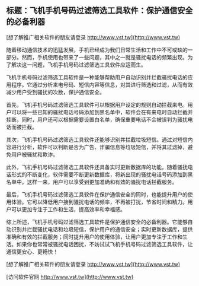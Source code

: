 ## **标题：飞机手机号码过滤筛选工具软件：保护通信安全的必备利器**

[想了解推广相关软件的朋友请登录 http://www.vst.tw](http://www.vst.tw)

随着移动通信技术的迅猛发展，手机已经成为我们日常生活和工作中不可或缺的一部分。然而，手机使用也带来了一些问题，其中之一就是骚扰电话的频繁出现。为了解决这一问题，飞机手机号码过滤筛选工具软件应运而生。

飞机手机号码过滤筛选工具软件是一种能够帮助用户自动识别并拦截骚扰电话的应用程序。它通过分析来电号码、短信内容等信息，对其进行筛选和过滤，从而有效减少用户受到骚扰的次数，保护通信安全。

首先，飞机手机号码过滤筛选工具软件可以根据用户设定的规则自动拦截来电。用户可以将一些已知的骚扰电话号码添加到黑名单中，软件会在有来电时自动拦截并挂断。同时，用户还可以根据需要设置白名单，确保重要电话不会被误判为骚扰电话而被拦截。

其次，飞机手机号码过滤筛选工具软件还能够识别并拦截垃圾短信。通过对短信内容进行分析，软件可以判断是否为广告、诈骗信息等垃圾短信，并将其过滤掉，避免用户被骚扰和欺诈。

此外，飞机手机号码过滤筛选工具软件还具备实时更新数据库的功能。随着骚扰电话形式的不断变化，软件需要不断更新数据库，将新出现的骚扰电话号码添加到黑名单中。这样一来，用户可以享受到更加准确和有效的骚扰电话拦截服务。

最后，飞机手机号码过滤筛选工具软件在保护通信安全的同时，也能提升用户的使用体验。它可以降低用户接到骚扰电话的频率，不再被打扰，节省时间和精力。用户可以更加专注于工作和生活，提高效率和幸福感。

综上所述，飞机手机号码过滤筛选工具软件是保护通信安全的必备利器。它能够自动识别并拦截骚扰电话和垃圾短信，保护用户的通信安全；实时更新数据库，提供准确和有效的拦截服务；同时提升用户的使用体验，让用户更加专注于工作和生活。如果你也常常被骚扰电话困扰，不妨试试飞机手机号码过滤筛选工具软件，让通信更安心、更畅快！

[想了解推广相关软件的朋友请登录 http://www.vst.tw](http://www.vst.tw)


[访问软件官网 http://www.vst.tw](http://www.vst.tw)
